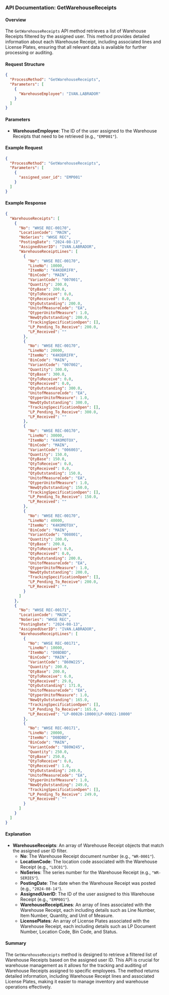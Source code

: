 ### API Documentation: GetWarehouseReceipts

#### Overview
The `GetWarehouseReceipts` API method retrieves a list of Warehouse Receipts filtered by the assigned user. This method provides detailed information about each Warehouse Receipt, including associated lines and License Plates, ensuring that all relevant data is available for further processing or auditing.

#### Request Structure
```json
{
  "ProcessMethod": "GetWarehouseReceipts",
  "Parameters": [
    {
      "WarehouseEmployee": "IVAN.LABRADOR"
    }
  ]
}
```

#### Parameters
- **WarehouseEmployee**: The ID of the user assigned to the Warehouse Receipts that need to be retrieved (e.g., `"EMP001"`).

#### Example Request
```json
{
  "ProcessMethod": "GetWarehouseReceipts",
  "Parameters": [
    {
      "assigned_user_id": "EMP001"
    }
  ]
}
```

#### Example Response
```json
{
  "WarehouseReceipts": [
    {
      "No": "WHSE REC-00170",
      "LocationCode": "MAIN",
      "NoSeries": "WHSE REC",
      "PostingDate": "2024-08-13",
      "AssignedUserID": "IVAN.LABRADOR",
      "WarehouseReceiptLines": [
        {
          "No": "WHSE REC-00170",
          "LineNo": 10000,
          "ItemNo": "K4KODRIFR",
          "BinCode": "MAIN",
          "VariantCode": "007001",
          "Quantity": 200.0,
          "QtyBase": 200.0,
          "QtyToReceive": 0.0,
          "QtyReceived": 0.0,
          "QtyOutstanding": 200.0,
          "UnitofMeasureCode": "EA",
          "QtyperUnitofMeasure": 1.0,
          "NewQtyOutstanding": 200.0,
          "TrackingSpecificationOpen": [],
          "LP_Pending_To_Receive": 200.0,
          "LP_Received": ""
        },
        {
          "No": "WHSE REC-00170",
          "LineNo": 20000,
          "ItemNo": "K4KODRIFR",
          "BinCode": "MAIN",
          "VariantCode": "007002",
          "Quantity": 300.0,
          "QtyBase": 300.0,
          "QtyToReceive": 0.0,
          "QtyReceived": 0.0,
          "QtyOutstanding": 300.0,
          "UnitofMeasureCode": "EA",
          "QtyperUnitofMeasure": 1.0,
          "NewQtyOutstanding": 300.0,
          "TrackingSpecificationOpen": [],
          "LP_Pending_To_Receive": 300.0,
          "LP_Received": ""
        },
        {
          "No": "WHSE REC-00170",
          "LineNo": 30000,
          "ItemNo": "K4KOMOTOX",
          "BinCode": "MAIN",
          "VariantCode": "006003",
          "Quantity": 150.0,
          "QtyBase": 150.0,
          "QtyToReceive": 0.0,
          "QtyReceived": 0.0,
          "QtyOutstanding": 150.0,
          "UnitofMeasureCode": "EA",
          "QtyperUnitofMeasure": 1.0,
          "NewQtyOutstanding": 150.0,
          "TrackingSpecificationOpen": [],
          "LP_Pending_To_Receive": 150.0,
          "LP_Received": ""
        },
        {
          "No": "WHSE REC-00170",
          "LineNo": 40000,
          "ItemNo": "K4KOMOTOX",
          "BinCode": "MAIN",
          "VariantCode": "008001",
          "Quantity": 200.0,
          "QtyBase": 200.0,
          "QtyToReceive": 0.0,
          "QtyReceived": 0.0,
          "QtyOutstanding": 200.0,
          "UnitofMeasureCode": "EA",
          "QtyperUnitofMeasure": 1.0,
          "NewQtyOutstanding": 200.0,
          "TrackingSpecificationOpen": [],
          "LP_Pending_To_Receive": 200.0,
          "LP_Received": ""
        }
      ]
    },
    {
      "No": "WHSE REC-00171",
      "LocationCode": "MAIN",
      "NoSeries": "WHSE REC",
      "PostingDate": "2024-08-13",
      "AssignedUserID": "IVAN.LABRADOR",
      "WarehouseReceiptLines": [
        {
          "No": "WHSE REC-00171",
          "LineNo": 10000,
          "ItemNo": "D0BDBD",
          "BinCode": "MAIN",
          "VariantCode": "B60W225",
          "Quantity": 200.0,
          "QtyBase": 200.0,
          "QtyToReceive": 6.0,
          "QtyReceived": 29.0,
          "QtyOutstanding": 171.0,
          "UnitofMeasureCode": "EA",
          "QtyperUnitofMeasure": 1.0,
          "NewQtyOutstanding": 165.0,
          "TrackingSpecificationOpen": [],
          "LP_Pending_To_Receive": 165.0,
          "LP_Received": "LP-00020-10000|LP-00021-10000"
        },
        {
          "No": "WHSE REC-00171",
          "LineNo": 20000,
          "ItemNo": "D0BDBD",
          "BinCode": "MAIN",
          "VariantCode": "B80W245",
          "Quantity": 250.0,
          "QtyBase": 250.0,
          "QtyToReceive": 0.0,
          "QtyReceived": 1.0,
          "QtyOutstanding": 249.0,
          "UnitofMeasureCode": "EA",
          "QtyperUnitofMeasure": 1.0,
          "NewQtyOutstanding": 249.0,
          "TrackingSpecificationOpen": [],
          "LP_Pending_To_Receive": 249.0,
          "LP_Received": ""
        }
      ]
    }
  ]
}
```

#### Explanation
- **WarehouseReceipts**: An array of Warehouse Receipt objects that match the assigned user ID filter.
  - **No**: The Warehouse Receipt document number (e.g., `"WR-0001"`).
  - **LocationCode**: The location code associated with the Warehouse Receipt (e.g., `"LOC01"`).
  - **NoSeries**: The series number for the Warehouse Receipt (e.g., `"WR-SERIES"`).
  - **PostingDate**: The date when the Warehouse Receipt was posted (e.g., `"2024-08-14"`).
  - **AssignedUserID**: The ID of the user assigned to this Warehouse Receipt (e.g., `"EMP001"`).
  - **WarehouseReceiptLines**: An array of lines associated with the Warehouse Receipt, each including details such as Line Number, Item Number, Quantity, and Unit of Measure.
  - **LicensePlates**: An array of License Plates associated with the Warehouse Receipt, each including details such as LP Document Number, Location Code, Bin Code, and Status.

#### Summary
The `GetWarehouseReceipts` method is designed to retrieve a filtered list of Warehouse Receipts based on the assigned user ID. This API is crucial for warehouse management as it allows for the tracking and auditing of Warehouse Receipts assigned to specific employees. The method returns detailed information, including Warehouse Receipt lines and associated License Plates, making it easier to manage inventory and warehouse operations effectively.